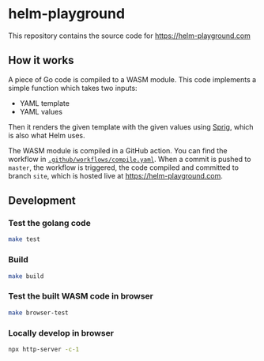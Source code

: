 # helm-playground

This repository contains the source code for https://helm-playground.com

## How it works

A piece of Go code is compiled to a WASM module. This code implements a simple function which takes two inputs:

- YAML template
- YAML values

Then it renders the given template with the given values using [Sprig](https://github.com/Masterminds/sprig), which is also what Helm uses.

The WASM module is compiled in a GitHub action. You can find the workflow in [`.github/workflows/compile.yaml`](.github/workflows/compile.yaml). When a commit is pushed to `master`, the workflow is triggered, the code compiled and committed to branch `site`, which is hosted live at https://helm-playground.com.

## Development

### Test the golang code

```bash
make test
```

### Build

```bash
make build
```

### Test the built WASM code in browser

```bash
make browser-test
```

### Locally develop in browser

```bash
npx http-server -c-1
```
